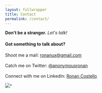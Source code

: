 ```yaml
---
layout: fullwrapper
title: Contact
permalink: /contact/
---
```


<div class="lets-talk">
<div class="lets-talk-container">
<div class="lets-talk-message"><p><span style="font-weight:bold">Don't be a stranger.</span><span style="font-style:italic"> Let's talk!</span></p></div>
</div>
</div>

<div class="lets-talk-extra">
<div class="lets-talk-extra-container">
<div class="extra-message"><h4>Got something to talk about?</h4><p>Shoot me a mail: <a href="mailto:ronanux@gmail.com">ronanux@gmail.com</a><br><br>Catch me on Twitter: <a href="https://twitter.com/anonymousronan" target="_blank">@anonymousronan</a><br><br>Connect with me on LinkedIn: <a href="https://ie.linkedin.com/pub/ronan-costello/70/189/108" target="_blank">Ronan Costello</a></p></div>
<img class="contact" src="https://s3-us-west-2.amazonaws.com/s.cdpn.io/225114/contact.png"/>"
</div>
</div>
